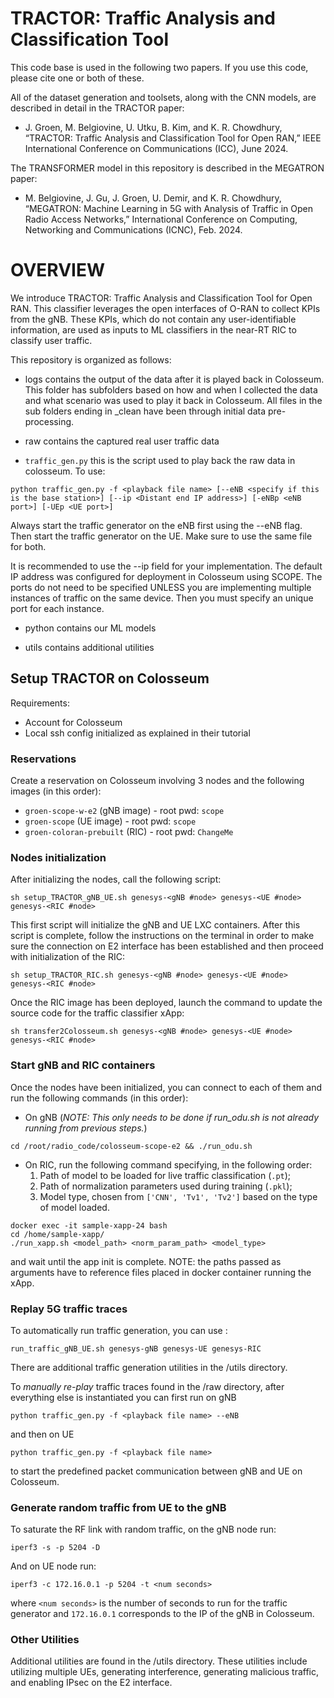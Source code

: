 # TRACTOR: Traffic Analysis and Classification Tool
This code base is used in the following two papers. If you use this code, please cite one or both of these.

All of the dataset generation and toolsets, along with the CNN models, are described in detail in the TRACTOR paper:
- J. Groen, M. Belgiovine, U. Utku, B. Kim, and K. R. Chowdhury, “TRACTOR: Traffic Analysis and Classification Tool for Open RAN,” IEEE International Conference on Communications (ICC), June 2024.

The TRANSFORMER model in this repository is described in the MEGATRON paper:
- M. Belgiovine, J. Gu, J. Groen, U. Demir, and K. R. Chowdhury, “MEGATRON: Machine Learning in 5G with Analysis of Traffic in Open Radio Access Networks,” International Conference on Computing, Networking and Communications (ICNC), Feb. 2024.

# OVERVIEW
We introduce TRACTOR: Traffic Analysis and Classification Tool for Open RAN. This classifier leverages the open interfaces of O-RAN to collect KPIs from the gNB. These KPIs, which do not contain any user-identifiable information, are used as inputs to ML classifiers in the near-RT RIC to classify user traffic.

This repository is organized as follows:

- logs contains the output of the data after it is played back in Colosseum. This folder has subfolders based on how and when I collected the data and what scenario was used to play it back in Colosseum. All files in the sub folders ending in _clean have been through initial data pre-processing.

- raw contains the captured real user traffic data 

- `traffic_gen.py` this is the script used to play back the raw data in colosseum.
To use: 
```
python traffic_gen.py -f <playback file name> [--eNB <specify if this is the base station>] [--ip <Distant end IP address>] [-eNBp <eNB port>] [-UEp <UE port>]
```

Always start the traffic generator on the eNB first using the --eNB flag.
Then start the traffic generator on the UE. Make sure to use the same file for both. 

It is recommended to use the --ip field for your implementation. The default IP address was configured for deployment in Colosseum using SCOPE. 
The ports do not need to be specified UNLESS you are implementing multiple instances of traffic on the same device. Then you must specify an unique port for each instance.

- python contains our ML models

- utils contains additional utilities

## Setup TRACTOR on Colosseum
Requirements: 
  - Account for Colosseum
  - Local ssh config initialized as explained in their tutorial

### Reservations
Create a reservation on Colosseum involving 3 nodes and the following images (in this order):
- `groen-scope-w-e2` (gNB image) - root pwd: `scope`
- `groen-scope` (UE image) - root pwd: `scope`
- `groen-coloran-prebuilt` (RIC) - root pwd: `ChangeMe`

### Nodes initialization
After initializing the nodes, call the following script:
```
sh setup_TRACTOR_gNB_UE.sh genesys-<gNB #node> genesys-<UE #node> genesys-<RIC #node>
```
This first script will initialize the gNB and UE LXC containers. After this script is complete, follow the instructions on the terminal in order to make sure the connection on E2 interface has been established and then proceed with initialization of the RIC:
```
sh setup_TRACTOR_RIC.sh genesys-<gNB #node> genesys-<UE #node> genesys-<RIC #node>
```
Once the RIC image has been deployed, launch the command to update the source code for the traffic classifier xApp:
```
sh transfer2Colosseum.sh genesys-<gNB #node> genesys-<UE #node> genesys-<RIC #node>
```
### Start gNB and RIC containers
Once the nodes have been initialized, you can connect to each of them and run the following commands (in this order):
- On gNB (*NOTE: This only needs to be done if run_odu.sh is not already running from previous steps.*)
```
cd /root/radio_code/colosseum-scope-e2 && ./run_odu.sh
```
- On RIC, run the following command specifying, in the following order:
  1. Path of model to be loaded for live traffic classification (`.pt`);
  2. Path of normalization parameters used during training (`.pkl`);
  3. Model type, chosen from `['CNN', 'Tv1', 'Tv2']` based on the type of model loaded.

```
docker exec -it sample-xapp-24 bash
cd /home/sample-xapp/
./run_xapp.sh <model_path> <norm_param_path> <model_type>
```
and wait until the app init is complete. NOTE: the paths passed as arguments have to reference files placed in docker container running the xApp.

### Replay 5G traffic traces
To automatically run traffic generation, you can use :
```
run_traffic_gNB_UE.sh genesys-gNB genesys-UE genesys-RIC
```
There are additional traffic generation utilities in the /utils directory.

To *manually re-play* traffic traces found in the /raw directory, after everything else is instantiated you can first run on gNB
```
python traffic_gen.py -f <playback file name> --eNB 
```
and then on UE
```
python traffic_gen.py -f <playback file name>
```
to start the predefined packet communication between gNB and UE on Colosseum.

### Generate random traffic from UE to the gNB
To saturate the RF link with random traffic, on the gNB node run:
```
iperf3 -s -p 5204 -D
```
And on UE node run:
```
iperf3 -c 172.16.0.1 -p 5204 -t <num seconds>
```
where `<num seconds>` is the number of seconds to run for the traffic generator and `172.16.0.1` corresponds to the IP of the gNB in Colosseum.

### Other Utilities 
Additional utilities are found in the /utils directory. These utilities include utilizing multiple UEs, generating interference, generating malicious traffic, and enabling IPsec on the E2 interface.



